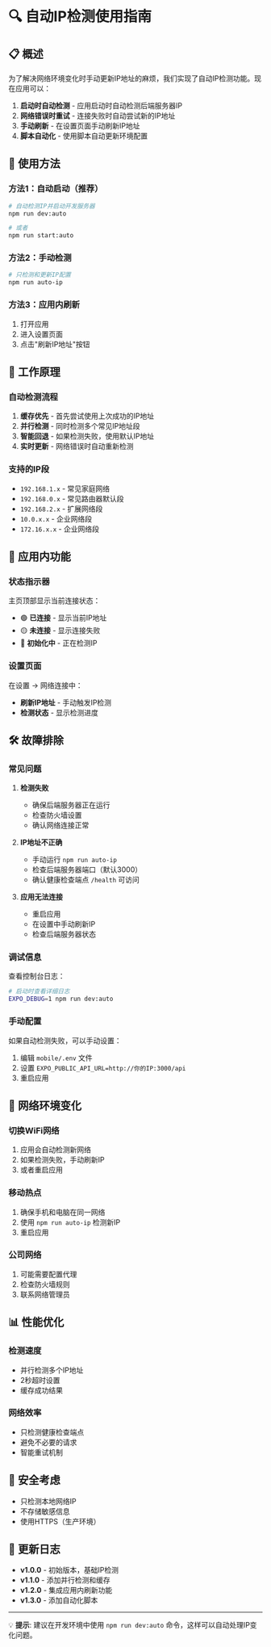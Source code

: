 # 🔍 自动IP检测使用指南

## 📋 概述

为了解决网络环境变化时手动更新IP地址的麻烦，我们实现了自动IP检测功能。现在应用可以：

1. **启动时自动检测** - 应用启动时自动检测后端服务器IP
2. **网络错误时重试** - 连接失败时自动尝试新的IP地址
3. **手动刷新** - 在设置页面手动刷新IP地址
4. **脚本自动化** - 使用脚本自动更新环境配置

## 🚀 使用方法

### 方法1：自动启动（推荐）

```bash
# 自动检测IP并启动开发服务器
npm run dev:auto

# 或者
npm run start:auto
```

### 方法2：手动检测

```bash
# 只检测和更新IP配置
npm run auto-ip
```

### 方法3：应用内刷新

1. 打开应用
2. 进入设置页面
3. 点击"刷新IP地址"按钮

## 🔧 工作原理

### 自动检测流程

1. **缓存优先** - 首先尝试使用上次成功的IP地址
2. **并行检测** - 同时检测多个常见IP地址段
3. **智能回退** - 如果检测失败，使用默认IP地址
4. **实时更新** - 网络错误时自动重新检测

### 支持的IP段

- `192.168.1.x` - 常见家庭网络
- `192.168.0.x` - 常见路由器默认段
- `192.168.2.x` - 扩展网络段
- `10.0.x.x` - 企业网络段
- `172.16.x.x` - 企业网络段

## 📱 应用内功能

### 状态指示器

主页顶部显示当前连接状态：
- 🟢 **已连接** - 显示当前IP地址
- 🟡 **未连接** - 显示连接失败
- 🔄 **初始化中** - 正在检测IP

### 设置页面

在设置 → 网络连接中：
- **刷新IP地址** - 手动触发IP检测
- **检测状态** - 显示检测进度

## 🛠️ 故障排除

### 常见问题

1. **检测失败**
   - 确保后端服务器正在运行
   - 检查防火墙设置
   - 确认网络连接正常

2. **IP地址不正确**
   - 手动运行 `npm run auto-ip`
   - 检查后端服务器端口（默认3000）
   - 确认健康检查端点 `/health` 可访问

3. **应用无法连接**
   - 重启应用
   - 在设置中手动刷新IP
   - 检查后端服务器状态

### 调试信息

查看控制台日志：
```bash
# 启动时查看详细日志
EXPO_DEBUG=1 npm run dev:auto
```

### 手动配置

如果自动检测失败，可以手动设置：

1. 编辑 `mobile/.env` 文件
2. 设置 `EXPO_PUBLIC_API_URL=http://你的IP:3000/api`
3. 重启应用

## 🔄 网络环境变化

### 切换WiFi网络

1. 应用会自动检测新网络
2. 如果检测失败，手动刷新IP
3. 或者重启应用

### 移动热点

1. 确保手机和电脑在同一网络
2. 使用 `npm run auto-ip` 检测新IP
3. 重启应用

### 公司网络

1. 可能需要配置代理
2. 检查防火墙规则
3. 联系网络管理员

## 📊 性能优化

### 检测速度

- 并行检测多个IP地址
- 2秒超时设置
- 缓存成功结果

### 网络效率

- 只检测健康检查端点
- 避免不必要的请求
- 智能重试机制

## 🔐 安全考虑

- 只检测本地网络IP
- 不存储敏感信息
- 使用HTTPS（生产环境）

## 📝 更新日志

- **v1.0.0** - 初始版本，基础IP检测
- **v1.1.0** - 添加并行检测和缓存
- **v1.2.0** - 集成应用内刷新功能
- **v1.3.0** - 添加自动化脚本

---

💡 **提示**: 建议在开发环境中使用 `npm run dev:auto` 命令，这样可以自动处理IP变化问题。 
